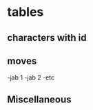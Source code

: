 # tables

## characters with id

## moves
-jab 1
-jab 2
-etc
## Miscellaneous

<!-- 89 characters total -->
<!-- use number.1 for echoes -->
